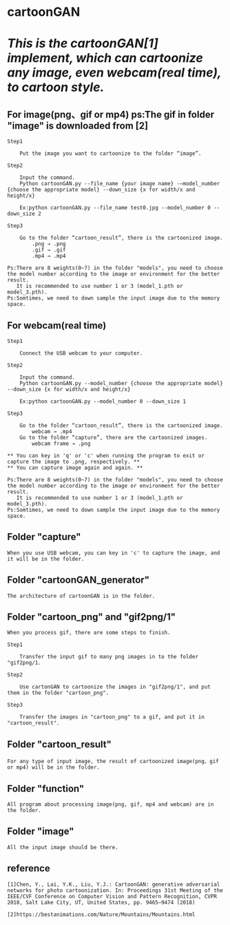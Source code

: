 # cartoonGAN

# *This is the cartoonGAN[1] implement, which can cartoonize any image, even webcam(real time), to cartoon style.*

## For image(png、gif or mp4) ps:The gif in folder "image" is downloaded from [2]

    Step1
    
        Put the image you want to cartoonize to the folder “image”.

    Step2
    
        Input the command.
        Python cartoonGAN.py --file_name {your image name} -–model_number {choose the appropriate model} --down_size {x for width/x and height/x}

        Ex:python cartoonGAN.py --file_name test0.jpg --model_number 0 --down_size 2

    Step3
    
        Go to the folder “cartoon_result”, there is the cartoonized image.
            .png → .png
            .gif → .gif
            .mp4 → .mp4

    Ps:There are 8 weights(0~7) in the folder "models", you need to choose the model number according to the image or environment for the better result.
       It is recommended to use number 1 or 3 (model_1.pth or model_3.pth).
    Ps:Somtimes, we need to down sample the input image due to the memory space.


## For webcam(real time)

    Step1
    
        Connect the USB webcam to your computer.

    Step2
    
        Input the command.
        Python cartoonGAN.py --model_number {choose the appropriate model} --down_size {x for width/x and height/x}

        Ex:python cartoonGAN.py --model_number 0 --down_size 1

    Step3
    
        Go to the folder “cartoon_result”, there is the cartoonized image.
            webcam → .mp4
        Go to the folder “capture”, there are the cartoonized images.
            webcam frame → .png

    ** You can key in 'q' or 'c' when running the program to exit or capture the image to .png, respectively. **
    ** You can capture image again and again. **

    Ps:There are 8 weights(0~7) in the folder "models", you need to choose the model number according to the image or environment for the better result.
       It is recommended to use number 1 or 3 (model_1.pth or model_3.pth).
    Ps:Somtimes, we need to down sample the input image due to the memory space.
    

## Folder "capture"

    When you use USB webcam, you can key in 'c' to capture the image, and it will be in the folder.

## Folder "cartoonGAN_generator"

    The architecture of cartoonGAN is in the folder.

## Folder "cartoon_png" and "gif2png/1"

    When you process gif, there are some steps to finish.
    
    Step1
    
        Transfer the input gif to many png images in to the folder "gif2png/1.
    
    Step2
    
        Use cartonGAN to cartoonize the images in "gif2png/1", and put them in the folder "cartoon_png".
    
    Step3
    
        Transfer the images in "cartoon_png" to a gif, and put it in "cartoon_result".

## Folder "cartoon_result"

    For any type of input image, the result of cartoonized image(png、gif or mp4) will be in the folder.

## Folder "function"

    All program about processing image(png, gif, mp4 and webcam) are in the folder.

## Folder "image"

    All the input image should be there.

## reference

    [1]Chen, Y., Lai, Y.K., Liu, Y.J.: CartoonGAN: generative adversarial networks for photo cartoonization. In: Proceedings 31st Meeting of the IEEE/CVF Conference on Computer Vision and Pattern Recognition, CVPR 2018, Salt Lake City, UT, United States, pp. 9465–9474 (2018)
    
    [2]https://bestanimations.com/Nature/Mountains/Mountains.html

